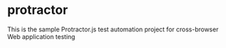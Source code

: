 # protractor
This is the sample Protractor.js test automation project for cross-browser Web application testing
